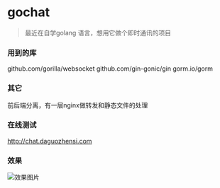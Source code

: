 # gochat
> 最近在自学golang 语言，想用它做个即时通讯的项目

### 用到的库
github.com/gorilla/websocket
github.com/gin-gonic/gin
gorm.io/gorm
### 其它
前后端分离，有一层nginx做转发和静态文件的处理
### 在线测试
<a href="http://chat.daguozhensi.com" target="_blank">http://chat.daguozhensi.com</a>
### 效果
![效果图片](http://chat.daguozhensi.com/images/202105051928.png)
